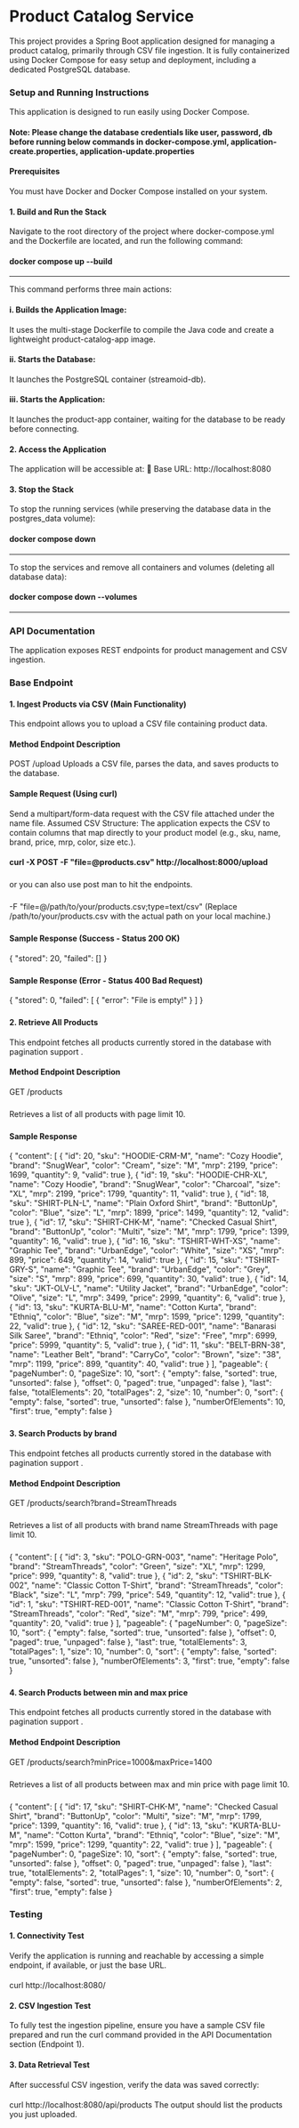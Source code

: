# Product Catalog Service
This project provides a Spring Boot application designed for managing a product catalog, primarily through CSV file ingestion. It is fully containerized using Docker Compose for easy setup and deployment, including a dedicated PostgreSQL database.
### Setup and Running Instructions
This application is designed to run easily using Docker Compose.
#### Note: Please change the database credentials like user, password, db before running below commands in docker-compose.yml, application-create.properties, application-update.properties
#### Prerequisites
You must have Docker and Docker Compose installed on your system.
#### 1. Build and Run the Stack
Navigate to the root directory of the project where docker-compose.yml and the Dockerfile are located, and run the following command:

#### docker compose up --build
-----------------------------------
This command performs three main actions:
#### i.	Builds the Application Image: 
It uses the multi-stage Dockerfile to compile the Java code and create a lightweight product-catalog-app image.
#### ii.	Starts the Database: 
It launches the PostgreSQL container (streamoid-db).
#### iii.	Starts the Application: 
It launches the product-app container, waiting for the database to be ready before connecting.
#### 2. Access the Application
The application will be accessible at:
🔗 Base URL: http://localhost:8080
#### 3. Stop the Stack
To stop the running services (while preserving the database data in the postgres_data volume):
#### docker compose down
----------------------------------------------
To stop the services and remove all containers and volumes (deleting all database data):
#### docker compose down --volumes
-------------------------------------
### API Documentation
The application exposes REST endpoints for product management and CSV ingestion.
### Base Endpoint
#### 1. Ingest Products via CSV (Main Functionality)
This endpoint allows you to upload a CSV file containing product data.
#### Method	Endpoint	Description
POST /upload Uploads a CSV file, parses the data, and saves products to the database.
#### Sample Request (Using curl)
Send a multipart/form-data request with the CSV file attached under the name file.
Assumed CSV Structure: The application expects the CSV to contain columns that map directly to your product model (e.g., sku, name, brand, price, mrp, color, size etc.).
#### curl -X POST -F "file=@products.csv" http://localhost:8000/upload  
### 
or you can also use post man to hit the endpoints.
###
-F "file=@/path/to/your/products.csv;type=text/csv"
(Replace /path/to/your/products.csv with the actual path on your local machine.)
###
#### Sample Response (Success - Status 200 OK)
{
    "stored": 20,
    "failed": []
}

###
#### Sample Response (Error - Status 400 Bad Request)
{
    "stored": 0,
    "failed": [
        {
            "error": "File is empty!"
        }
    ]
}
###
#### 2. Retrieve All Products
This endpoint fetches all products currently stored in the database with pagination support .
#### Method Endpoint Description	
GET	/products	
###
Retrieves a list of all products with page limit 10.	
###
#### Sample Response
{
    "content": [
        {
            "id": 20,
            "sku": "HOODIE-CRM-M",
            "name": "Cozy Hoodie",
            "brand": "SnugWear",
            "color": "Cream",
            "size": "M",
            "mrp": 2199,
            "price": 1699,
            "quantity": 9,
            "valid": true
        },
        {
            "id": 19,
            "sku": "HOODIE-CHR-XL",
            "name": "Cozy Hoodie",
            "brand": "SnugWear",
            "color": "Charcoal",
            "size": "XL",
            "mrp": 2199,
            "price": 1799,
            "quantity": 11,
            "valid": true
        },
        {
            "id": 18,
            "sku": "SHIRT-PLN-L",
            "name": "Plain Oxford Shirt",
            "brand": "ButtonUp",
            "color": "Blue",
            "size": "L",
            "mrp": 1899,
            "price": 1499,
            "quantity": 12,
            "valid": true
        },
        {
            "id": 17,
            "sku": "SHIRT-CHK-M",
            "name": "Checked Casual Shirt",
            "brand": "ButtonUp",
            "color": "Multi",
            "size": "M",
            "mrp": 1799,
            "price": 1399,
            "quantity": 16,
            "valid": true
        },
        {
            "id": 16,
            "sku": "TSHIRT-WHT-XS",
            "name": "Graphic Tee",
            "brand": "UrbanEdge",
            "color": "White",
            "size": "XS",
            "mrp": 899,
            "price": 649,
            "quantity": 14,
            "valid": true
        },
        {
            "id": 15,
            "sku": "TSHIRT-GRY-S",
            "name": "Graphic Tee",
            "brand": "UrbanEdge",
            "color": "Grey",
            "size": "S",
            "mrp": 899,
            "price": 699,
            "quantity": 30,
            "valid": true
        },
        {
            "id": 14,
            "sku": "JKT-OLV-L",
            "name": "Utility Jacket",
            "brand": "UrbanEdge",
            "color": "Olive",
            "size": "L",
            "mrp": 3499,
            "price": 2999,
            "quantity": 6,
            "valid": true
        },
        {
            "id": 13,
            "sku": "KURTA-BLU-M",
            "name": "Cotton Kurta",
            "brand": "Ethniq",
            "color": "Blue",
            "size": "M",
            "mrp": 1599,
            "price": 1299,
            "quantity": 22,
            "valid": true
        },
        {
            "id": 12,
            "sku": "SAREE-RED-001",
            "name": "Banarasi Silk Saree",
            "brand": "Ethniq",
            "color": "Red",
            "size": "Free",
            "mrp": 6999,
            "price": 5999,
            "quantity": 5,
            "valid": true
        },
        {
            "id": 11,
            "sku": "BELT-BRN-38",
            "name": "Leather Belt",
            "brand": "CarryCo",
            "color": "Brown",
            "size": "38",
            "mrp": 1199,
            "price": 899,
            "quantity": 40,
            "valid": true
        }
    ],
    "pageable": {
        "pageNumber": 0,
        "pageSize": 10,
        "sort": {
            "empty": false,
            "sorted": true,
            "unsorted": false
        },
        "offset": 0,
        "paged": true,
        "unpaged": false
    },
    "last": false,
    "totalElements": 20,
    "totalPages": 2,
    "size": 10,
    "number": 0,
    "sort": {
        "empty": false,
        "sorted": true,
        "unsorted": false
    },
    "numberOfElements": 10,
    "first": true,
    "empty": false
}
###
#### 3. Search Products by brand
This endpoint fetches all products currently stored in the database with pagination support .
#### Method Endpoint Description	
GET	/products/search?brand=StreamThreads
###
Retrieves a list of all products with brand name StreamThreads with page limit 10.	
###
{
    "content": [
        {
            "id": 3,
            "sku": "POLO-GRN-003",
            "name": "Heritage Polo",
            "brand": "StreamThreads",
            "color": "Green",
            "size": "XL",
            "mrp": 1299,
            "price": 999,
            "quantity": 8,
            "valid": true
        },
        {
            "id": 2,
            "sku": "TSHIRT-BLK-002",
            "name": "Classic Cotton T-Shirt",
            "brand": "StreamThreads",
            "color": "Black",
            "size": "L",
            "mrp": 799,
            "price": 549,
            "quantity": 12,
            "valid": true
        },
        {
            "id": 1,
            "sku": "TSHIRT-RED-001",
            "name": "Classic Cotton T-Shirt",
            "brand": "StreamThreads",
            "color": "Red",
            "size": "M",
            "mrp": 799,
            "price": 499,
            "quantity": 20,
            "valid": true
        }
    ],
    "pageable": {
        "pageNumber": 0,
        "pageSize": 10,
        "sort": {
            "empty": false,
            "sorted": true,
            "unsorted": false
        },
        "offset": 0,
        "paged": true,
        "unpaged": false
    },
    "last": true,
    "totalElements": 3,
    "totalPages": 1,
    "size": 10,
    "number": 0,
    "sort": {
        "empty": false,
        "sorted": true,
        "unsorted": false
    },
    "numberOfElements": 3,
    "first": true,
    "empty": false
}

###
#### 4. Search Products between min and max price
This endpoint fetches all products currently stored in the database with pagination support .
#### Method Endpoint Description	
GET	/products/search?minPrice=1000&maxPrice=1400	
###
Retrieves a list of all products between max and min price with page limit 10.	
###
{
    "content": [
        {
            "id": 17,
            "sku": "SHIRT-CHK-M",
            "name": "Checked Casual Shirt",
            "brand": "ButtonUp",
            "color": "Multi",
            "size": "M",
            "mrp": 1799,
            "price": 1399,
            "quantity": 16,
            "valid": true
        },
        {
            "id": 13,
            "sku": "KURTA-BLU-M",
            "name": "Cotton Kurta",
            "brand": "Ethniq",
            "color": "Blue",
            "size": "M",
            "mrp": 1599,
            "price": 1299,
            "quantity": 22,
            "valid": true
        }
    ],
    "pageable": {
        "pageNumber": 0,
        "pageSize": 10,
        "sort": {
            "empty": false,
            "sorted": true,
            "unsorted": false
        },
        "offset": 0,
        "paged": true,
        "unpaged": false
    },
    "last": true,
    "totalElements": 2,
    "totalPages": 1,
    "size": 10,
    "number": 0,
    "sort": {
        "empty": false,
        "sorted": true,
        "unsorted": false
    },
    "numberOfElements": 2,
    "first": true,
    "empty": false
}
### Testing
#### 1. Connectivity Test
Verify the application is running and reachable by accessing a simple endpoint, if available, or just the base URL.
####
curl http://localhost:8080/
#### 2. CSV Ingestion Test
To fully test the ingestion pipeline, ensure you have a sample CSV file prepared and run the curl command provided in the API Documentation section (Endpoint 1).
#### 3. Data Retrieval Test
After successful CSV ingestion, verify the data was saved correctly:
####
curl http://localhost:8080/api/products
The output should list the products you just uploaded.

